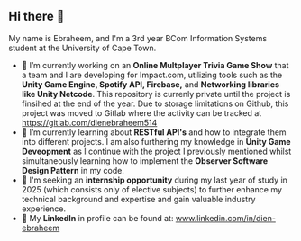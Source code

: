 ## Hi there 👋
My name is Ebraheem, and  I'm a 3rd year BCom Information Systems student at the University of Cape Town.
- 🔭 I’m currently working on an **Online Multplayer Trivia Game Show** that a team and I are developing for Impact.com, utilizing tools such as the **Unity Game Engine, Spotify API, Firebase,** and **Networking libraries like Unity Netcode**. This repository is currenly private until the project is finsihed at the end of the year. Due to storage limitations on Github, this project was moved to Gitlab where the activity can be tracked at https://gitlab.com/dienebraheem514
- 🌱 I’m currently learning about **RESTful API's** and how to integrate them into different projects. I am also furthering my knowledge in **Unity Game Deveopment** as I continue with the project I previously mentioned whilst simultaneously learning how to implement the **Observer Software Design Pattern** in my code.
- 👯 I'm seeking an **internship opportunity** during my last year of study in 2025 (which consists only of elective subjects) to further enhance my technical background and expertise and gain valuable industry experience.
- 💼 My **LinkedIn** in profile can be found at: www.linkedin.com/in/dien-ebraheem

<!--
**Ebidien511/Ebidien511** is a ✨ _special_ ✨ repository because its `README.md` (this file) appears on your GitHub profile.

Here are some ideas to get you started:

- 🔭 I’m currently working on ...
- 🌱 I’m currently learning ...
- 👯 I’m looking to collaborate on ...
- 🤔 I’m looking for help with ...
- 💬 Ask me about ...
- 📫 How to reach me: ...
- 😄 Pronouns: ...
- ⚡ Fun fact: ...
-->
